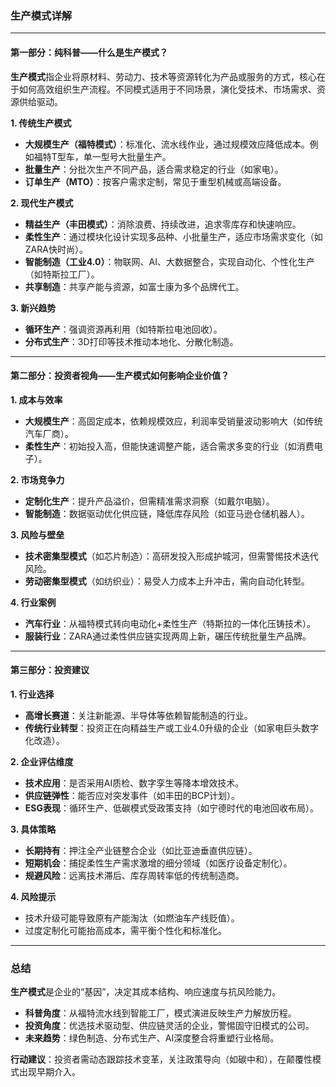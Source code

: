 ### 生产模式详解

---

#### **第一部分：纯科普——什么是生产模式？**
**生产模式**指企业将原材料、劳动力、技术等资源转化为产品或服务的方式，核心在于如何高效组织生产流程。不同模式适用于不同场景，演化受技术、市场需求、资源供给驱动。

**1. 传统生产模式**  
- **大规模生产（福特模式）**：标准化、流水线作业，通过规模效应降低成本。例如福特T型车，单一型号大批量生产。  
- **批量生产**：分批次生产不同产品，适合需求稳定的行业（如家电）。  
- **订单生产（MTO）**：按客户需求定制，常见于重型机械或高端设备。  

**2. 现代生产模式**  
- **精益生产（丰田模式）**：消除浪费、持续改进，追求零库存和快速响应。  
- **柔性生产**：通过模块化设计实现多品种、小批量生产，适应市场需求变化（如ZARA快时尚）。  
- **智能制造（工业4.0）**：物联网、AI、大数据整合，实现自动化、个性化生产（如特斯拉工厂）。  
- **共享制造**：共享产能与资源，如富士康为多个品牌代工。  

**3. 新兴趋势**  
- **循环生产**：强调资源再利用（如特斯拉电池回收）。  
- **分布式生产**：3D打印等技术推动本地化、分散化制造。  

---

#### **第二部分：投资者视角——生产模式如何影响企业价值？**
**1. 成本与效率**  
- **大规模生产**：高固定成本，依赖规模效应，利润率受销量波动影响大（如传统汽车厂商）。  
- **柔性生产**：初始投入高，但能快速调整产能，适合需求多变的行业（如消费电子）。  

**2. 市场竞争力**  
- **定制化生产**：提升产品溢价，但需精准需求洞察（如戴尔电脑）。  
- **智能制造**：数据驱动优化供应链，降低库存风险（如亚马逊仓储机器人）。  

**3. 风险与壁垒**  
- **技术密集型模式**（如芯片制造）：高研发投入形成护城河，但需警惕技术迭代风险。  
- **劳动密集型模式**（如纺织业）：易受人力成本上升冲击，需向自动化转型。  

**4. 行业案例**  
- **汽车行业**：从福特模式转向电动化+柔性生产（特斯拉的一体化压铸技术）。  
- **服装行业**：ZARA通过柔性供应链实现两周上新，碾压传统批量生产品牌。  

---

#### **第三部分：投资建议**
**1. 行业选择**  
- **高增长赛道**：关注新能源、半导体等依赖智能制造的行业。  
- **传统行业转型**：投资正在向精益生产或工业4.0升级的企业（如家电巨头数字化改造）。  

**2. 企业评估维度**  
- **技术应用**：是否采用AI质检、数字孪生等降本增效技术。  
- **供应链弹性**：能否应对突发事件（如丰田的BCP计划）。  
- **ESG表现**：循环生产、低碳模式受政策支持（如宁德时代的电池回收布局）。  

**3. 具体策略**  
- **长期持有**：押注全产业链整合企业（如比亚迪垂直供应链）。  
- **短期机会**：捕捉柔性生产需求激增的细分领域（如医疗设备定制化）。  
- **规避风险**：远离技术滞后、库存周转率低的传统制造商。  

**4. 风险提示**  
- 技术升级可能导致原有产能淘汰（如燃油车产线贬值）。  
- 过度定制化可能抬高成本，需平衡个性化和标准化。  

---

### **总结**
**生产模式**是企业的“基因”，决定其成本结构、响应速度与抗风险能力。  
- **科普角度**：从福特流水线到智能工厂，模式演进反映生产力解放历程。  
- **投资角度**：优选技术驱动型、供应链灵活的企业，警惕固守旧模式的公司。  
- **未来趋势**：绿色制造、分布式生产、AI深度整合将重塑行业格局。  

**行动建议**：投资者需动态跟踪技术变革，关注政策导向（如碳中和），在颠覆性模式出现早期介入。